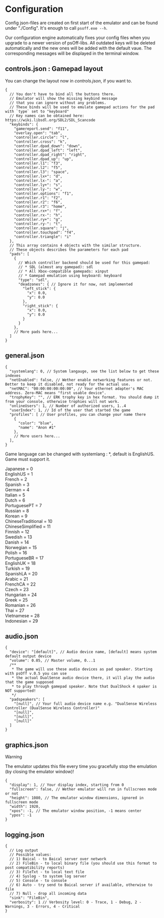# Configuration

Config json-files are created on first start of the emulator and can be found under "./Config". It's enough to call `psoff.exe --h`.

Our configuration engine automatically fixes your config files when you upgrade to a newer version of psOff-libs. All outdated keys will be deleted automatically and the new ones will be added with the default vaue. The corresponding messages will be displayed in the terminal window.

## controls.json : Gamepad layout

You can change the layout now in _controls.json_, if you want to.

```jsonc
{
  // You don't have to bind all the buttons there.
  // Emulator will show the missing keybind message
  // that you can ignore without any problems.
  // These binds will be used to emulate gamepad actions for the pad with `type` set to "keyboard"
  // Key names can be obtained here: https://wiki.libsdl.org/SDL2/SDL_Scancode
  "keybinds": {
    "gamereport.send": "f11",
    "overlay.open": "tab",
    "controller.circle": "l",
    "controller.cross": "k",
    "controller.dpad_down": "down",
    "controller.dpad_left": "left",
    "controller.dpad_right": "right",
    "controller.dpad_up": "up",
    "controller.l1": "f3",
    "controller.l2": "f5",
    "controller.l3": "space",
    "controller.lx+": "d",
    "controller.lx-": "a",
    "controller.ly+": "s",
    "controller.ly-": "w",
    "controller.options": "f1",
    "controller.r1": "f2",
    "controller.r2": "f6",
    "controller.r3": "home",
    "controller.rx+": "f",
    "controller.rx-": "h",
    "controller.ry+": "g",
    "controller.ry-": "t",
    "controller.square": "j",
    "controller.touchpad": "f4",
    "controller.triangle": "i"
  },
  // This array contains 4 objects with the similar structure.
  // These objects describes the parameters for each pad
  "pads": [
    {
      // Which controller backend should be used for this gamepad:
      // * SDL (almost any gamepad): sdl
      // * All Xbox-compatible gamepads: xinput
      // * Gamepad emulation using keyboard: keyboard
      "type": "sdl",
      "deadzones": { // Ignore it for now, not implemented
        "left_stick": {
          "x": 0.0,
          "y": 0.0
        },
        "right_stick": {
          "x": 0.0,
          "y": 0.0
        }
      }
    },
    // More pads here...
  ]
}
```

## general.json

```jsonc
{
  "systemlang": 0, // System langauge, see the list below to get these indexes
  "netEnabled": false, // Wether enable networking features or not. Better to keep it disabled, not ready for the actual use.
  "netMAC": "00:00:00:00:00:00", // Your ethernet adapter's MAC address. Zero-MAC means "first usable device".
  "trophyKey": "", // ERK trophy key in hex format. You should dump it from your console, otherwise trophies will not work.
  "onlineUsers": 1, // Number of authorized users, 1..4
  "userIndex": 1, // Id of the user that started the game
  "profiles": [ // User profiles, you can change your name there
    {
      "color": "blue",
      "name": "Anon #1"
    },
    // More users here...
  ],
}

```

Game language can be changed with systemlang : *, default is EnglishUS. Game must support it.

  Japanese           = 0 \
  EnglishUS          = 1 \
  French             = 2 \
  Spanish            = 3 \
  German             = 4 \
  Italian            = 5 \
  Dutch              = 6 \
  PortuguesePT       = 7 \
  Russian            = 8 \
  Korean             = 9 \
  ChineseTraditional = 10 \
  ChineseSimplified  = 11 \
  Finnish            = 12 \
  Swedish            = 13 \
  Danish             = 14 \
  Norwegian          = 15 \
  Polish             = 16 \
  PortugueseBR       = 17 \
  EnglishUK          = 18 \
  Turkish            = 19 \
  SpanishLA          = 20 \
  Arabic             = 21 \
  FrenchCA           = 22 \
  Czech              = 23 \
  Hungarian          = 24 \
  Greek              = 25 \
  Romanian           = 26 \
  Thai               = 27 \
  Vietnamese         = 28 \
  Indonesian         = 29

## audio.json

```jsonc
{
  "device": "[default]", // Audio device name, [default] means system default output device
  "volume": 0.05, // Master volume, 0...1
  /**
   * The game will use these audio devices as pad speaker. Starting with psOff v.0.5 you can use
   * the actual DualSense audio device there, it will play the audio that the game supposed
   * to play through gamepad speaker. Note that DualShock 4 spaker is NOT supported!
   */
  "padspeakers": [
    "[null]", // Your full audio device name e.g. "DualSense Wireless Controller (DualSense Wireless Controller)"
    "[null]",
    "[null]",
    "[null]"
  ]
}
```

## graphics.json

> [!WARNING]
> The emulator updates this file every time you gracefully stop the emulation \(by closing the emulator window\)!

```jsonc
{
  "display": 1, // Your display index, starting from 0
  "fullscreen": false, // Wether emulator will run in fullscreen mode or not
  "height": 1080, // The emulator window dimensions, ignored in fullscreen mode
  "width": 1920,
  "xpos": -1, // The emulator window position, -1 means center
  "ypos": -1
}
```

## logging.json

```jsonc
{
  // Log output
  // Possible values:
  // 1) Baical - to Baical server over network
  // 2) FileBin - to local binary file (you should use this format to post compatibility reports)
  // 3) FileTxt - to local text file
  // 4) Syslog - to system log server
  // 5) Console - to console
  // 6) Auto - try send to Baical server if available, otherwise to file
  // 7) Null - drop all incoming data
  "sink": "FileBin",
  "verbosity": 1 // Verbosity level: 0 - Trace, 1 - Debug, 2 - Warnings, 3 - Errors, 4 - Critical
}
```
